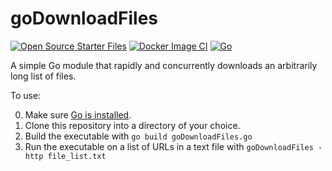 # goDownloadFiles
[![Open Source Starter Files](https://github.com/nrminor/goDownloadFiles/actions/workflows/open-source-starter.yaml/badge.svg)](https://github.com/nrminor/goDownloadFiles/actions/workflows/open-source-starter.yaml) [![Docker Image CI](https://github.com/nrminor/goDownloadFiles/actions/workflows/docker-image.yml/badge.svg)](https://github.com/nrminor/goDownloadFiles/actions/workflows/docker-image.yml) [![Go](https://github.com/nrminor/goDownloadFiles/actions/workflows/go.yml/badge.svg)](https://github.com/nrminor/goDownloadFiles/actions/workflows/go.yml)

A simple Go module that rapidly and concurrently downloads an arbitrarily long list of files.

To use:

0. Make sure [Go is installed](https://go.dev/doc/install).
1. Clone this repository into a directory of your choice.
2. Build the executable with `go build goDownloadFiles.go`
3. Run the executable on a list of URLs in a text file with `goDownloadFiles -http file_list.txt`
